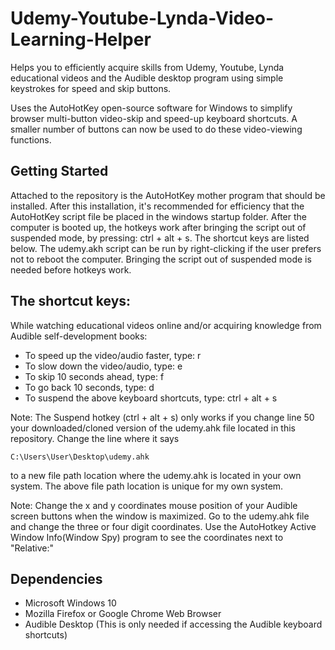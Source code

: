 # Udemy-Youtube-Lynda-Video-Learning-Helper

Helps you to efficiently acquire skills from Udemy, Youtube, Lynda educational videos and the Audible desktop program using simple keystrokes for speed and skip buttons.


Uses the AutoHotKey open-source software for Windows to simplify browser multi-button video-skip and speed-up keyboard shortcuts. A smaller number of buttons can now be used to do these video-viewing functions. 

## Getting Started
Attached to the repository is the AutoHotKey mother program that should be installed. After this installation, it's recommended for efficiency that the AutoHotKey script file be placed in the windows startup folder. After the computer is booted up, the hotkeys work after bringing the script out of suspended mode, by pressing: ctrl + alt + s. The shortcut keys are listed below. The udemy.akh script can be run by right-clicking if the user prefers not to reboot the computer. Bringing the script out of suspended mode is needed before hotkeys work.


## The shortcut keys:

While watching educational videos online and/or acquiring knowledge from Audible self-development books: 

* To speed up the video/audio faster, type: r
* To slow down the video/audio, type: e
* To skip 10 seconds ahead, type: f
* To go back 10 seconds, type: d
* To suspend the above keyboard shortcuts, type: ctrl + alt + s   

Note: The Suspend hotkey (ctrl + alt + s) only works if you change line 50 your downloaded/cloned version of the udemy.ahk file located in this repository. Change the line where it says
```
C:\Users\User\Desktop\udemy.ahk
```
to a new file path location where the udemy.ahk is located in your own system. The above file path location is unique for my own system.

Note: Change the x and y coordinates mouse position of your Audible screen buttons when the window is maximized. Go to the udemy.ahk file and change the three or four digit coordinates. Use the AutoHotkey Active Window Info(Window Spy) program to see the coordinates next to  "Relative:"

## Dependencies

* Microsoft Windows 10
* Mozilla Firefox or Google Chrome Web Browser
* Audible Desktop (This is only needed if accessing the Audible keyboard shortcuts)

